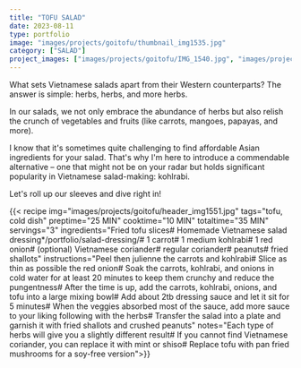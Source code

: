 ```yaml
---
title: "TOFU SALAD"
date: 2023-08-11
type: portfolio
image: "images/projects/goitofu/thumbnail_img1535.jpg"
category: ["SALAD"]
project_images: ["images/projects/goitofu/IMG_1540.jpg", "images/projects/goitofu/IMG_1535.jpg"]
---
```

What sets Vietnamese salads apart from their Western counterparts? The answer is simple: herbs, herbs, and more herbs.

In our salads, we not only embrace the abundance of herbs but also relish the crunch of vegetables and fruits (like carrots, mangoes, papayas, and more).

I know that it's sometimes quite challenging to find affordable Asian ingredients for your salad. That's why I'm here to introduce a commendable alternative – one that might not be on your radar but holds significant popularity in Vietnamese salad-making: kohlrabi.

Let's roll up our sleeves and dive right in!

{{< recipe 
img="images/projects/goitofu/header_img1551.jpg"
tags="tofu, cold dish" 
preptime="25 MIN" 
cooktime="10 MIN" 
totaltime="35 MIN" 
servings="3" 
ingredients="Fried tofu slices# Homemade Vietnamese salad dressing*/portfolio/salad-dressing/# 1 carrot# 1 medium kohlrabi# 1 red onion# (optional) Vietnamese coriander# regular coriander#  peanuts# fried shallots" 
instructions="Peel then julienne the carrots and kohlrabi# Slice as thin as possible the red onion# Soak the carrots, kohlrabi, and onions in cold water for at least 20 minutes to keep them crunchy and reduce the pungentness# After the time is up, add the carrots, kohlrabi, onions, and tofu into a large mixing bowl# Add about 2tb dressing sauce and let it sit for 5 minutes# When the veggies absorbed most of the sauce, add more sauce to your liking following with the herbs# Transfer the salad into a plate and garnish it with fried shallots and crushed peanuts"
notes="Each type of herbs will give you a slightly different result# If you cannot find Vietnamese coriander, you can replace it with mint or shiso# Replace tofu with pan fried mushrooms for a soy-free version">}}



